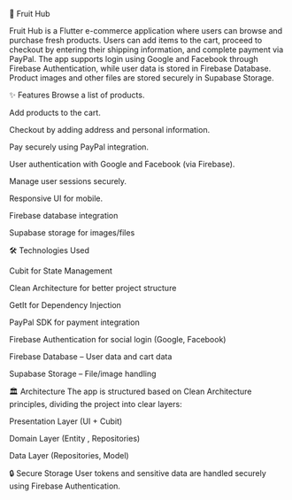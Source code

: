 🍓 Fruit Hub

Fruit Hub is a Flutter e-commerce application where users can browse and purchase fresh products. Users can add items to the cart, proceed to checkout by entering their shipping information, and complete payment via PayPal. The app supports login using Google and Facebook through Firebase Authentication, while user data is stored in Firebase Database. Product images and other files are stored securely in Supabase Storage.


✨ Features
Browse a list of products.

Add products to the cart.

Checkout by adding address and personal information.

Pay securely using PayPal integration.

User authentication with Google and Facebook (via Firebase).

Manage user sessions securely.

Responsive UI for mobile.

Firebase database integration

Supabase storage for images/files

🛠️ Technologies Used

Cubit for State Management

Clean Architecture for better project structure

GetIt for Dependency Injection

PayPal SDK for payment integration

Firebase Authentication for social login (Google, Facebook)

Firebase Database – User data and cart data

Supabase Storage – File/image handling


🏛️ Architecture
The app is structured based on Clean Architecture principles, dividing the project into clear layers:

Presentation Layer (UI + Cubit)

Domain Layer (Entity , Repositories)

Data Layer (Repositories, Model)

🔒 Secure Storage
User tokens and sensitive data are handled securely using Firebase Authentication.

